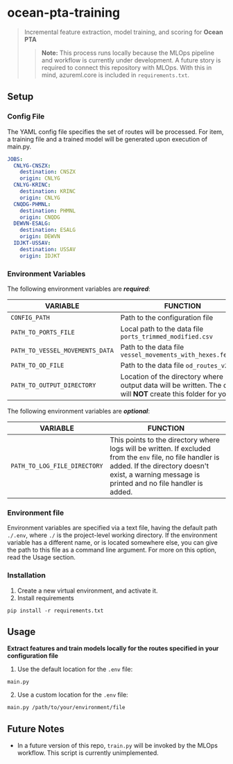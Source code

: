 # ocean-pta-training
> Incremental feature extraction, model training, and scoring for **Ocean PTA**
>
>> **Note:** This process runs locally because the MLOps pipeline and workflow is currently under development.
>> A future story is required to connect this repository with MLOps. With this in mind, azureml.core is
>> included in `requirements.txt`.

## Setup

### Config File

The YAML config file specifies the set of routes will be processed. For item, a training file and a trained model
will be generated upon execution of main.py.

```yaml
JOBS:
  CNLYG-CNSZX:
    destination: CNSZX
    origin: CNLYG
  CNLYG-KRINC:
    destination: KRINC
    origin: CNLYG
  CNQDG-PHMNL:
    destination: PHMNL
    origin: CNQDG
  DEWVN-ESALG:
    destination: ESALG
    origin: DEWVN
  IDJKT-USSAV:
    destination: USSAV
    origin: IDJKT
```

### Environment Variables

The following environment variables are ***required***:

| VARIABLE                        | FUNCTION                                                    |
|---------------------------------|-------------------------------------------------------------|
| `CONFIG_PATH`                   | Path to the configuration file                              |
| `PATH_TO_PORTS_FILE`            | Local path to the data file `ports_trimmed_modified.csv`    |
| `PATH_TO_VESSEL_MOVEMENTS_DATA` | Path to the data file `vessel_movements_with_hexes.feather` |
| `PATH_TO_OD_FILE`               | Path to the data file `od_routes_v2.csv`                    |
|`PATH_TO_OUTPUT_DIRECTORY`       | Location of the directory where output data will be written. The code will **NOT** create this folder for you. |

The following environment variables are ***optional***:

| VARIABLE           | FUNCTION                       |
|--------------------|--------------------------------|
| `PATH_TO_LOG_FILE_DIRECTORY` | This points to the directory where logs will be written. If excluded from the `env` file, no file handler is added. If the directory doesn't exist, a warning message is printed and no file handler is added. |

### Environment file

Environment variables are specified via a text file, having the default path `./.env`, where `./` is the
project-level working directory. If the environment variable has a different name, or is located somewhere else,
you can give the path to this file as a command line argument. For more on this option, read the Usage section.

### Installation

1. Create a new virtual environment, and activate it.
2. Install requirements
```
pip install -r requirements.txt
```

## Usage

**Extract features and train models locally for the routes specified in your configuration file**

1. Use  the default location for the `.env` file:

```
main.py
```

2. Use a custom location for the `.env` file:

```
main.py /path/to/your/environment/file
```

## Future Notes

* In a future version of this repo, `train.py` will be invoked by the MLOps workflow.
  This script is currently unimplemented.